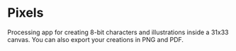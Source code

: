 # Pixels
Processing app for creating 8-bit characters and illustrations inside a 31x33 canvas. You can also export your creations in PNG and PDF.
